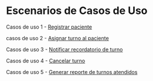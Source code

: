 # Escenarios de Casos de Uso
Casos de uso 1 - [Registrar paciente](https://github.com/user-attachments/files/19743695/Escenarios.de.casos.de.uso.1.xlsx)

casos de uso 2 - [Asignar turno al paciente](https://github.com/user-attachments/files/19743709/Escenarios.de.casos.de.uso.2.xlsx)

Casos de uso 3 - [Notificar recordatorio de turno](https://github.com/user-attachments/files/19743728/Escenarios.de.casos.de.uso.3.xlsx)

Casos de uso 4 - [Cancelar turno](https://github.com/user-attachments/files/19743738/Escenarios.de.casos.de.uso.4.xlsx)

Casos de uso 5 - [Generar reporte de turnos atendidos](https://github.com/user-attachments/files/19743744/Escenarios.de.casos.de.uso.5.xlsx)
